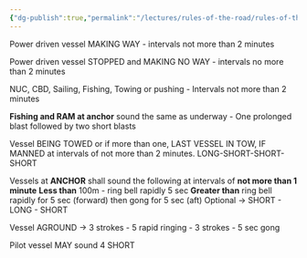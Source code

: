 ```yaml
---
{"dg-publish":true,"permalink":"/lectures/rules-of-the-road/rules-of-the-road-index/rule-35-sound-signals-in-restricted-visibility/","created":"2025-05-29T15:42:17.050-04:00","updated":"2025-05-31T16:04:52.527-04:00"}
---
```


Power driven vessel MAKING WAY - intervals not more than 2 minutes

Power driven vessel STOPPED and MAKING NO WAY - intervals no more than 2 minutes

NUC, CBD, Sailing, Fishing, Towing or pushing - Intervals not more than 2 minutes 

**Fishing and RAM at anchor** sound the same as underway - One prolonged blast followed by two short blasts

Vessel BEING TOWED or if more than one, LAST VESSEL IN TOW, IF MANNED at intervals of not more than 2 minutes. LONG-SHORT-SHORT-SHORT

Vessels at **ANCHOR** shall sound the following at intervals of **not more than 1 minute**
**Less than** 100m - ring bell rapidly 5 sec
**Greater than** ring bell rapidly for 5 sec (forward) then gong for 5 sec (aft)
Optional -> SHORT - LONG - SHORT

Vessel AGROUND -> 3 strokes - 5 rapid ringing - 3 strokes - 5 sec gong

Pilot vessel MAY sound 4 SHORT

